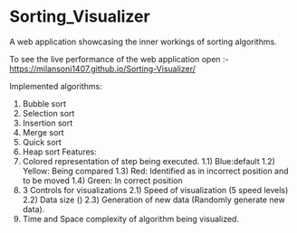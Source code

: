 # Sorting_Visualizer

A web application showcasing the inner workings of sorting algorithms.

To see the live performance of the web application open :- https://milansoni1407.github.io/Sorting-Visualizer/

Implemented algorithms:
1) Bubble sort
2) Selection sort
3) Insertion sort
4) Merge sort
5) Quick sort
6) Heap sort
Features:
1) Colored representation of step being executed.
  1.1) Blue:default
  1.2) Yellow: Being compared
  1.3) Red: Identified as in incorrect position and to be moved
  1.4) Green: In correct position
2) 3 Controls for visualizations
  2.1) Speed of visualization (5 speed levels)
  2.2) Data size ()
  2.3) Generation of new data (Randomly generate new data).
4) Time and Space complexity of algorithm being visualized.
